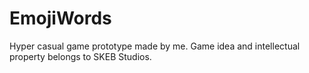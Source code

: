 # EmojiWords
 
Hyper casual game prototype made by me. Game idea and intellectual property belongs to SKEB Studios.
